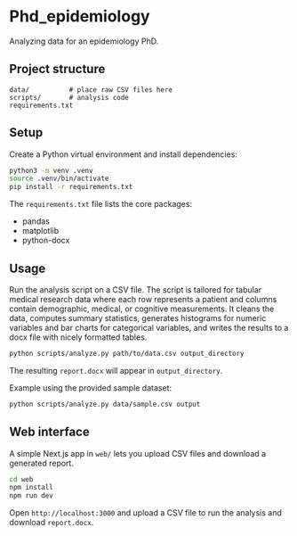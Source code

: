 # Phd_epidemiology
Analyzing data for an epidemiology PhD.

## Project structure

```
data/          # place raw CSV files here
scripts/       # analysis code
requirements.txt
```

## Setup

Create a Python virtual environment and install dependencies:

```bash
python3 -m venv .venv
source .venv/bin/activate
pip install -r requirements.txt
```

The `requirements.txt` file lists the core packages:

- pandas
- matplotlib
- python-docx

## Usage

Run the analysis script on a CSV file. The script is tailored for tabular
medical research data where each row represents a patient and columns contain
demographic, medical, or cognitive measurements. It cleans the data,
computes summary statistics, generates histograms for numeric variables and
bar charts for categorical variables, and writes the results to a docx file
with nicely formatted tables.

```bash
python scripts/analyze.py path/to/data.csv output_directory
```

The resulting `report.docx` will appear in `output_directory`.

Example using the provided sample dataset:

```bash
python scripts/analyze.py data/sample.csv output
```

## Web interface

A simple Next.js app in `web/` lets you upload CSV files and download a generated report.

```bash
cd web
npm install
npm run dev
```

Open `http://localhost:3000` and upload a CSV file to run the analysis and download `report.docx`.
